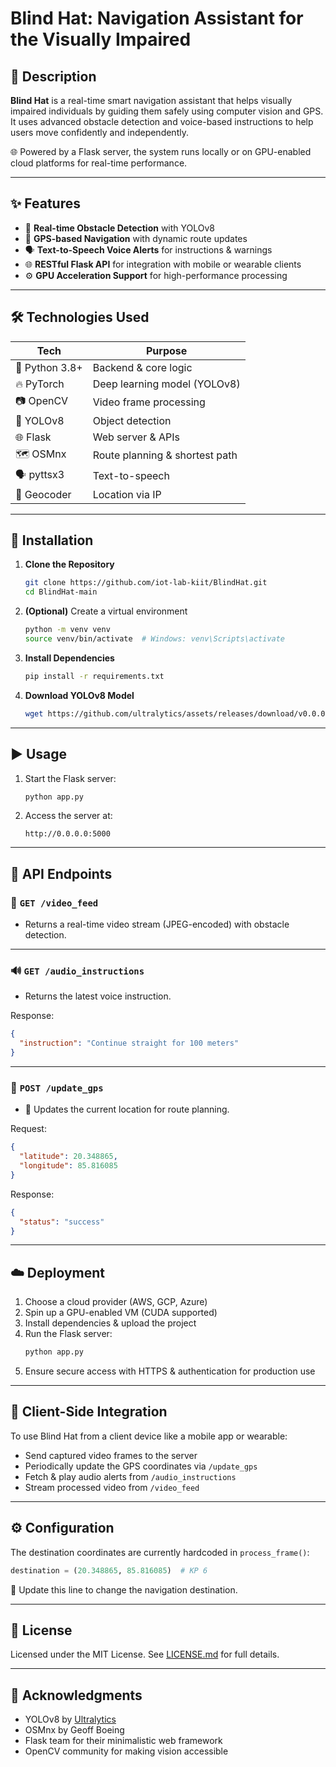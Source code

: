# Blind Hat: Navigation Assistant for the Visually Impaired

## 🧭 Description

**Blind Hat** is a real-time smart navigation assistant that helps visually impaired individuals by guiding them safely using computer vision and GPS. It uses advanced obstacle detection and voice-based instructions to help users move confidently and independently.

🌐 Powered by a Flask server, the system runs locally or on GPU-enabled cloud platforms for real-time performance.

---

## ✨ Features

- 🎯 **Real-time Obstacle Detection** with YOLOv8
- 📍 **GPS-based Navigation** with dynamic route updates
- 🗣️ **Text-to-Speech Voice Alerts** for instructions & warnings
- 🌐 **RESTful Flask API** for integration with mobile or wearable clients
- ⚙️ **GPU Acceleration Support** for high-performance processing

---

## 🛠️ Technologies Used

| Tech | Purpose |
|------|---------|
| 🐍 Python 3.8+ | Backend & core logic |
| 🔥 PyTorch | Deep learning model (YOLOv8) |
| 📷 OpenCV | Video frame processing |
| 🧠 YOLOv8 | Object detection |
| 🌐 Flask | Web server & APIs |
| 🗺️ OSMnx | Route planning & shortest path |
| 🗣️ pyttsx3 | Text-to-speech |
| 📡 Geocoder | Location via IP |

---

## 🚀 Installation

1. **Clone the Repository**
   ```bash
   git clone https://github.com/iot-lab-kiit/BlindHat.git
   cd BlindHat-main
   ```

2. **(Optional)** Create a virtual environment
   ```bash
   python -m venv venv
   source venv/bin/activate  # Windows: venv\Scripts\activate
   ```

3. **Install Dependencies**
   ```bash
   pip install -r requirements.txt
   ```

4. **Download YOLOv8 Model**
   ```bash
   wget https://github.com/ultralytics/assets/releases/download/v0.0.0/yolov8s.pt
   ```

---

## ▶️ Usage

1. Start the Flask server:
   ```bash
   python app.py
   ```

2. Access the server at:
   ```
   http://0.0.0.0:5000
   ```

---

## 📡 API Endpoints

### 🎥 `GET /video_feed`
- Returns a real-time video stream (JPEG-encoded) with obstacle detection.

---

### 🔊 `GET /audio_instructions`
- Returns the latest voice instruction.

Response:
```json
{
  "instruction": "Continue straight for 100 meters"
}
```

---

### 📍 `POST /update_gps`
- 📍 Updates the current location for route planning.

Request:
```json
{
  "latitude": 20.348865,
  "longitude": 85.816085
}
```

Response:
```json
{
  "status": "success"
}
```

---

## ☁️ Deployment

1. Choose a cloud provider (AWS, GCP, Azure)
2. Spin up a GPU-enabled VM (CUDA supported)
3. Install dependencies & upload the project
4. Run the Flask server:
   ```bash
   python app.py
   ```
5. Ensure secure access with HTTPS & authentication for production use

---

## 📱 Client-Side Integration

To use Blind Hat from a client device like a mobile app or wearable:

- Send captured video frames to the server
- Periodically update the GPS coordinates via `/update_gps`
- Fetch & play audio alerts from `/audio_instructions`
- Stream processed video from `/video_feed`

---

## ⚙️ Configuration

The destination coordinates are currently hardcoded in `process_frame()`:

```python
destination = (20.348865, 85.816085)  # KP 6
```

📍 Update this line to change the navigation destination.

---

## 📄 License

Licensed under the MIT License. See [LICENSE.md](LICENSE.md) for full details.

---

## 🙌 Acknowledgments

- YOLOv8 by [Ultralytics](https://github.com/ultralytics/yolov5)
- OSMnx by Geoff Boeing
- Flask team for their minimalistic web framework
- OpenCV community for making vision accessible
